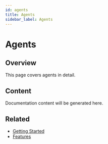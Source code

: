 ```yaml
---
id: agents
title: Agents
sidebar_label: Agents
---
```


# Agents

## Overview

This page covers agents in detail.

## Content

Documentation content will be generated here.

## Related

- [Getting Started](/docs/getting-started)
- [Features](/docs/features)
